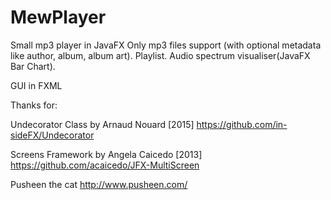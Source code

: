 # MewPlayer
Small mp3 player in JavaFX
Only mp3 files support (with optional metadata like author, album, album art).
Playlist.
Audio spectrum visualiser(JavaFX Bar Chart).



GUI in FXML

Thanks for:

Undecorator Class by Arnaud Nouard [2015]
https://github.com/in-sideFX/Undecorator

Screens Framework by Angela Caicedo [2013]
https://github.com/acaicedo/JFX-MultiScreen

Pusheen the cat
http://www.pusheen.com/






